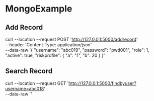 # MongoExample

## Add Record

curl --location --request POST 'http://127.0.0.1:5000/addrecord' \
--header 'Content-Type: application/json' \
--data-raw '{
    "username": "abc019",
    "password": "pwd001",
    "role": 1,
    "active": true,
    "riskprofile": {
        "a": "1",
        "b": 20
    }
}'

## Search Record

curl --location --request GET 'http://127.0.0.1:5000/findbyuser?username=abc018' \
--data-raw ''

